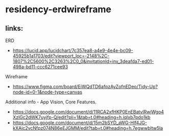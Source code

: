 # residency-erdwireframe

## links: 

ERD
- https://lucid.app/lucidchart/7c357ea8-a4e9-4e4e-bc09-45925b1a1703/edit?viewport_loc=-2148%2C-1807%2C5600%2C3263%2C0_0&invitationId=inv_3deafda7-ed01-498a-bd11-ccc6271cee93

Wireframe
- https://www.figma.com/board/EiWQdTD6afpzAyZofnEDeo/Tidy-Up?node-id=0-1&node-type=canvas

Additional info - App Vision, Core Features. 
- https://docs.google.com/document/d/11RCA2xfHKP0EnEBatvlRwjWgo4XzlGc2dWK7uyjfp-Q/edit?pli=1&tab=t.0#heading=h.iqlxb7pdo1kb
- https://docs.google.com/document/d/15m2bSYD_aWG-Hlf4JG-kXAic2vcNfpz074N86eEJGMM/edit?tab=t.0#heading=h.7egwwbltw5la
